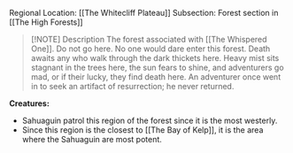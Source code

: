 Regional Location: [[The Whitecliff Plateau]]
Subsection: Forest section in [[The High Forests]]

> [!NOTE] Description
> The forest associated with [[The Whispered One]]. Do not go here. No one would dare enter this forest. Death awaits any who walk through the dark thickets here. Heavy mist sits stagnant in the trees here, the sun fears to shine, and adventurers go mad, or if their lucky, they find death here. An adventurer once went in to seek an artifact of resurrection; he never returned. 

**Creatures:**
- Sahuaguin patrol this region of the forest since it is the most westerly. 
- Since this region is the closest to [[The Bay of Kelp]], it is the area where the Sahuaguin are most potent. 